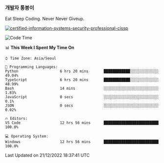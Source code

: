 ### 개발자 통붕이
Eat Sleep Coding.
Never Never Giveup.

[![certified-information-systems-security-professional-cissp](https://user-images.githubusercontent.com/44606727/157613689-acd84ec6-5f8f-4e79-89d9-a8d51f033634.png)](https://www.credly.com/badges/f394a010-85a0-450b-9136-8043af01d71c/public_url)

<!--START_SECTION:waka-->
![Code Time](http://img.shields.io/badge/Code%20Time-1%2C339%20hrs%201%20min-blue)

📊 **This Week I Spent My Time On** 

```text
⌚︎ Time Zone: Asia/Seoul

💬 Programming Languages: 
Python                   6 hrs 20 mins       ████████████░░░░░░░░░░░░░   49.04% 
TypeScript               6 hrs 20 mins       ████████████░░░░░░░░░░░░░   48.99% 
Bash                     14 mins             ░░░░░░░░░░░░░░░░░░░░░░░░░   1.83% 
JavaScript               0 secs              ░░░░░░░░░░░░░░░░░░░░░░░░░   0.1% 
JSON                     0 secs              ░░░░░░░░░░░░░░░░░░░░░░░░░   0.02%

🔥 Editors: 
VS Code                  12 hrs 56 mins      █████████████████████████   100.0%

💻 Operating System: 
Windows                  12 hrs 56 mins      █████████████████████████   100.0%

```


 Last Updated on 21/12/2022 18:37:41 UTC
<!--END_SECTION:waka-->

